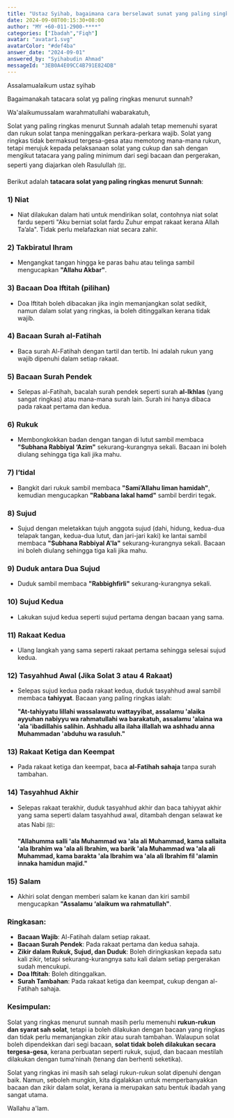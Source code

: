 ```yaml
---
title: "Ustaz Syihab, bagaimana cara berselawat sunat yang paling singkat?"
date: 2024-09-08T00:15:30+08:00
author: "MY +60-011-2900-****"
categories: ["Ibadah","Fiqh"]
avatar: "avatar1.svg"
avatarColor: "#def4ba"
answer_date: "2024-09-01"
answered_by: "Syihabudin Ahmad"
messageId: "3EB0A4E09CC4B791E824DB"
---
```


Assalamualaikum ustaz syihab 

Bagaimanakah tatacara solat yg paling ringkas menurut sunnah?

<!--more-->

Wa'alaikumussalam warahmatullahi wabarakatuh,

Solat yang paling ringkas menurut Sunnah adalah tetap memenuhi syarat dan rukun solat tanpa meninggalkan perkara-perkara wajib. Solat yang ringkas tidak bermaksud tergesa-gesa atau memotong mana-mana rukun, tetapi merujuk kepada pelaksanaan solat yang cukup dan sah dengan mengikut tatacara yang paling minimum dari segi bacaan dan pergerakan, seperti yang diajarkan oleh Rasulullah ﷺ. 

Berikut adalah **tatacara solat yang paling ringkas menurut Sunnah**:

### 1) **Niat**
- Niat dilakukan dalam hati untuk mendirikan solat, contohnya niat solat fardu seperti "Aku berniat solat fardu Zuhur empat rakaat kerana Allah Ta’ala". Tidak perlu melafazkan niat secara zahir.

### 2) **Takbiratul Ihram**
- Mengangkat tangan hingga ke paras bahu atau telinga sambil mengucapkan **"Allahu Akbar"**.

### 3) **Bacaan Doa Iftitah (pilihan)**
- Doa Iftitah boleh dibacakan jika ingin memanjangkan solat sedikit, namun dalam solat yang ringkas, ia boleh ditinggalkan kerana tidak wajib.

### 4) **Bacaan Surah al-Fatihah**
- Baca surah Al-Fatihah dengan tartil dan tertib. Ini adalah rukun yang wajib dipenuhi dalam setiap rakaat.

### 5) **Bacaan Surah Pendek**
- Selepas al-Fatihah, bacalah surah pendek seperti surah **al-Ikhlas** (yang sangat ringkas) atau mana-mana surah lain. Surah ini hanya dibaca pada rakaat pertama dan kedua.

### 6) **Rukuk**
- Membongkokkan badan dengan tangan di lutut sambil membaca **"Subhana Rabbiyal ‘Azim"** sekurang-kurangnya sekali. Bacaan ini boleh diulang sehingga tiga kali jika mahu.

### 7) **I’tidal**
- Bangkit dari rukuk sambil membaca **"Sami’Allahu liman hamidah"**, kemudian mengucapkan **"Rabbana lakal hamd"** sambil berdiri tegak.

### 8) **Sujud**
- Sujud dengan meletakkan tujuh anggota sujud (dahi, hidung, kedua-dua telapak tangan, kedua-dua lutut, dan jari-jari kaki) ke lantai sambil membaca **"Subhana Rabbiyal A'la"** sekurang-kurangnya sekali. Bacaan ini boleh diulang sehingga tiga kali jika mahu.

### 9) **Duduk antara Dua Sujud**
- Duduk sambil membaca **"Rabbighfirli"** sekurang-kurangnya sekali.

### 10) **Sujud Kedua**
- Lakukan sujud kedua seperti sujud pertama dengan bacaan yang sama.

### 11) **Rakaat Kedua**
- Ulang langkah yang sama seperti rakaat pertama sehingga selesai sujud kedua.

### 12) **Tasyahhud Awal (Jika Solat 3 atau 4 Rakaat)**
- Selepas sujud kedua pada rakaat kedua, duduk tasyahhud awal sambil membaca **tahiyyat**. Bacaan yang paling ringkas ialah:

  **"At-tahiyyatu lillahi wassalawatu wattayyibat, assalamu 'alaika ayyuhan nabiyyu wa rahmatullahi wa barakatuh, assalamu 'alaina wa 'ala 'ibadillahis salihin. Ashhadu alla ilaha illallah wa ashhadu anna Muhammadan 'abduhu wa rasuluh."**

### 13) **Rakaat Ketiga dan Keempat**
- Pada rakaat ketiga dan keempat, baca **al-Fatihah sahaja** tanpa surah tambahan.

### 14) **Tasyahhud Akhir**
- Selepas rakaat terakhir, duduk tasyahhud akhir dan baca tahiyyat akhir yang sama seperti dalam tasyahhud awal, ditambah dengan selawat ke atas Nabi ﷺ:

  **"Allahumma salli 'ala Muhammad wa 'ala ali Muhammad, kama sallaita 'ala Ibrahim wa 'ala ali Ibrahim, wa barik 'ala Muhammad wa 'ala ali Muhammad, kama barakta 'ala Ibrahim wa 'ala ali Ibrahim fil 'alamin innaka hamidun majid."**

### 15) **Salam**
- Akhiri solat dengan memberi salam ke kanan dan kiri sambil mengucapkan **"Assalamu ‘alaikum wa rahmatullah"**.

### **Ringkasan:**
- **Bacaan Wajib**: Al-Fatihah dalam setiap rakaat.
- **Bacaan Surah Pendek**: Pada rakaat pertama dan kedua sahaja.
- **Zikir dalam Rukuk, Sujud, dan Duduk**: Boleh diringkaskan kepada satu kali zikir, tetapi sekurang-kurangnya satu kali dalam setiap pergerakan sudah mencukupi.
- **Doa Iftitah**: Boleh ditinggalkan.
- **Surah Tambahan**: Pada rakaat ketiga dan keempat, cukup dengan al-Fatihah sahaja.

### **Kesimpulan:**
Solat yang ringkas menurut sunnah masih perlu memenuhi **rukun-rukun dan syarat sah solat**, tetapi ia boleh dilakukan dengan bacaan yang ringkas dan tidak perlu memanjangkan zikir atau surah tambahan. Walaupun solat boleh dipendekkan dari segi bacaan, **solat tidak boleh dilakukan secara tergesa-gesa**, kerana perbuatan seperti rukuk, sujud, dan bacaan mestilah dilakukan dengan tuma’ninah (tenang dan berhenti seketika).

Solat yang ringkas ini masih sah selagi rukun-rukun solat dipenuhi dengan baik. Namun, seboleh mungkin, kita digalakkan untuk memperbanyakkan bacaan dan zikir dalam solat, kerana ia merupakan satu bentuk ibadah yang sangat utama.

Wallahu a'lam.
